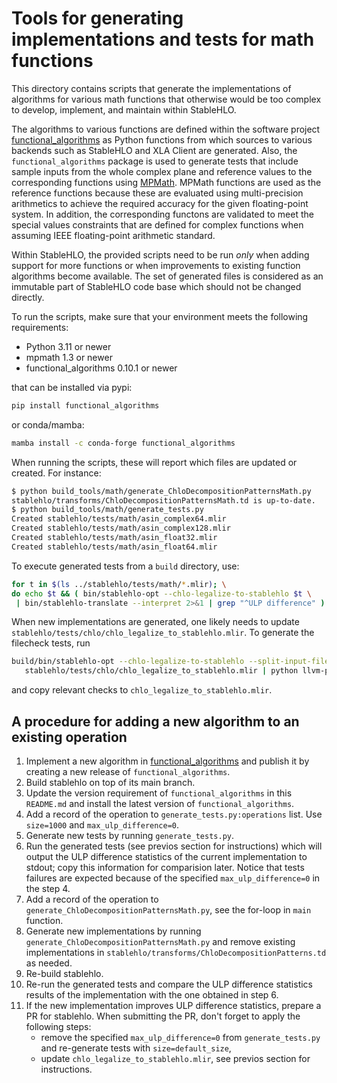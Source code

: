 # Tools for generating implementations and tests for math functions

This directory contains scripts that generate the implementations of
algorithms for various math functions that otherwise would be too
complex to develop, implement, and maintain within StableHLO.

The algorithms to various functions are defined within the software
project
[functional_algorithms](https://github.com/pearu/functional_algorithms)
as Python functions from which sources to various backends such as
StableHLO and XLA Client are generated. Also, the
`functional_algorithms` package is used to generate tests that include
sample inputs from the whole complex plane and reference values to the
corresponding functions using
[MPMath](https://github.com/mpmath/mpmath/). MPMath functions are used
as the reference functions because these are evaluated using
multi-precision arithmetics to achieve the required accuracy for the
given floating-point system. In addition, the corresponding functons
are validated to meet the special values constraints that are defined
for complex functions when assuming IEEE floating-point arithmetic
standard.

Within StableHLO, the provided scripts need to be run *only* when
adding support for more functions or when improvements to existing
function algorithms become available. The set of generated files is
considered as an immutable part of StableHLO code base which should
not be changed directly.

To run the scripts, make sure that your environment meets the
following requirements:

- Python 3.11 or newer
- mpmath 1.3 or newer
- functional_algorithms 0.10.1 or newer

that can be installed via pypi:

```sh
pip install functional_algorithms
```

or conda/mamba:

```sh
mamba install -c conda-forge functional_algorithms
```

When running the scripts, these will report which files are updated or
created. For instance:

```sh
$ python build_tools/math/generate_ChloDecompositionPatternsMath.py
stablehlo/transforms/ChloDecompositionPatternsMath.td is up-to-date.
$ python build_tools/math/generate_tests.py
Created stablehlo/tests/math/asin_complex64.mlir
Created stablehlo/tests/math/asin_complex128.mlir
Created stablehlo/tests/math/asin_float32.mlir
Created stablehlo/tests/math/asin_float64.mlir
```

To execute generated tests from a `build` directory, use:

```sh
for t in $(ls ../stablehlo/tests/math/*.mlir); \
do echo $t && ( bin/stablehlo-opt --chlo-legalize-to-stablehlo $t \
 | bin/stablehlo-translate --interpret 2>&1 | grep "^ULP difference" ) ; done
```

When new implementations are generated, one likely needs to update
`stablehlo/tests/chlo/chlo_legalize_to_stablehlo.mlir`. To generate
the filecheck tests, run

```sh
build/bin/stablehlo-opt --chlo-legalize-to-stablehlo --split-input-file --verify-diagnostics \
   stablehlo/tests/chlo/chlo_legalize_to_stablehlo.mlir | python llvm-project/mlir/utils/generate-test-checks.py | less
```

and copy relevant checks to `chlo_legalize_to_stablehlo.mlir`.

## A procedure for adding a new algorithm to an existing operation

1. Implement a new algorithm in
   [functional_algorithms](https://github.com/pearu/functional_algorithms)
   and publish it by creating a new release of
   `functional_algorithms`.
2. Build stablehlo on top of its main branch.
3. Update the version requirement of `functional_algorithms` in this
   `README.md` and install the latest version of
   `functional_algorithms`.
4. Add a record of the operation to `generate_tests.py:operations`
   list. Use `size=1000` and `max_ulp_difference=0`.
5. Generate new tests by running `generate_tests.py`.
6. Run the generated tests (see previos section for instructions)
   which will output the ULP difference statistics of the current
   implementation to stdout; copy this information for
   comparision later.  Notice that tests failures are expected because of
   the specified `max_ulp_difference=0` in the step 4.
7. Add a record of the operation to
   `generate_ChloDecompositionPatternsMath.py`, see the for-loop in
   `main` function.
8. Generate new implementations by running
   `generate_ChloDecompositionPatternsMath.py` and remove existing
   implementations in
   `stablehlo/transforms/ChloDecompositionPatterns.td` as needed.
9. Re-build stablehlo.
10. Re-run the generated tests and compare the ULP difference statistics
    results of the implementation with the one obtained in step 6.
11. If the new implementation improves ULP difference statistics,
    prepare a PR for stablehlo. When submitting the PR, don't forget
    to apply the following steps:
    - remove the specified `max_ulp_difference=0` from
      `generate_tests.py` and re-generate tests with
      `size=default_size`,
    - update `chlo_legalize_to_stablehlo.mlir`, see previos section
      for instructions.
